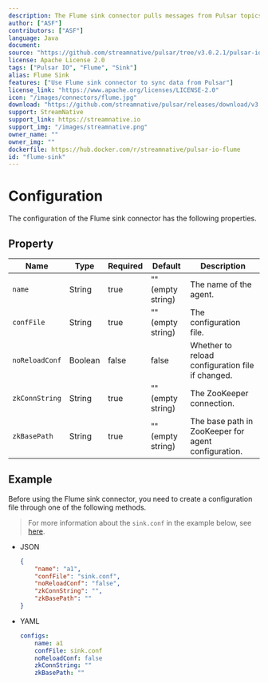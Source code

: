 ```yaml
---
description: The Flume sink connector pulls messages from Pulsar topics to logs
author: ["ASF"]
contributors: ["ASF"]
language: Java
document: 
source: "https://github.com/streamnative/pulsar/tree/v3.0.2.1/pulsar-io/flume"
license: Apache License 2.0
tags: ["Pulsar IO", "Flume", "Sink"]
alias: Flume Sink
features: ["Use Flume sink connector to sync data from Pulsar"]
license_link: "https://www.apache.org/licenses/LICENSE-2.0"
icon: "/images/connectors/flume.jpg"
download: "https://github.com/streamnative/pulsar/releases/download/v3.0.2.1/pulsar-io-flume-3.0.2.1.nar"
support: StreamNative
support_link: https://streamnative.io
support_img: "/images/streamnative.png"
owner_name: ""
owner_img: ""
dockerfile: https://hub.docker.com/r/streamnative/pulsar-io-flume
id: "flume-sink"
---
```


# Configuration

The configuration of the Flume sink connector has the following properties.

## Property

| Name | Type|Required | Default | Description 
|------|----------|----------|---------|-------------|
`name`|String|true|"" (empty string)|The name of the agent.
`confFile`|String|true|"" (empty string)|The configuration file.
`noReloadConf`|Boolean|false|false|Whether to reload configuration file if changed.
`zkConnString`|String|true|"" (empty string)|The ZooKeeper connection.
`zkBasePath`|String|true|"" (empty string)|The base path in ZooKeeper for agent configuration.

## Example

Before using the Flume sink connector, you need to create a configuration file through one of the following methods.

> For more information about the `sink.conf` in the example below, see [here](https://github.com/apache/pulsar/blob/master/pulsar-io/flume/src/main/resources/flume/sink.conf).

* JSON 

    ```json
    {
        "name": "a1",
        "confFile": "sink.conf",
        "noReloadConf": "false",
        "zkConnString": "",
        "zkBasePath": ""
    }
    ```

* YAML

    ```yaml
    configs:
        name: a1
        confFile: sink.conf
        noReloadConf: false
        zkConnString: ""
        zkBasePath: ""
    ```

